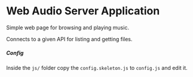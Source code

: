 # Web Audio Server Application

Simple web page for browsing and playing music.

Connects to a given API for listing and getting files.

##### Config

Inside the `js/` folder copy the `config.skeleton.js` to `config.js` and edit it.
